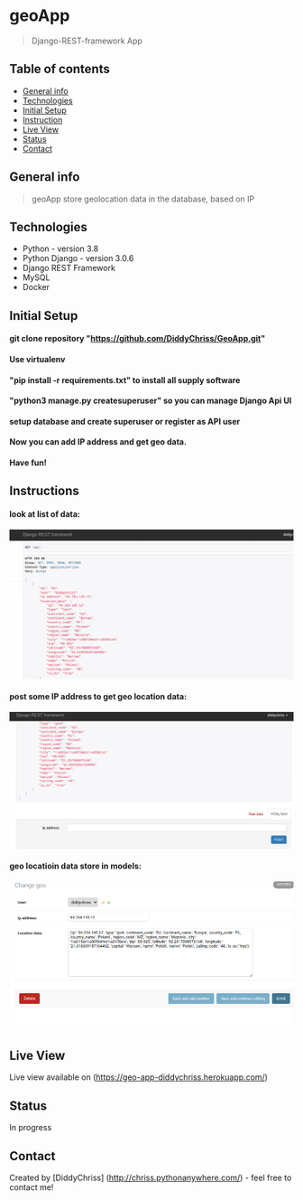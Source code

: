 # geoApp
> Django-REST-framework App 
## Table of contents
* [General info](#general-info)
* [Technologies](#technologies)
* [Initial Setup](#initial-setup)  
* [Instruction](#instructions)
* [Live View](#live-view)
* [Status](#status)
* [Contact](#contact)

## General info
> geoApp store geolocation data in the database, based on IP

## Technologies
* Python - version 3.8
* Python Django - version 3.0.6
* Django REST Framework
* MySQL
* Docker

## Initial Setup
#### git clone repository "https://github.com/DiddyChriss/GeoApp.git"
#### Use virtualenv
#### "pip install -r requirements.txt" to install all supply software
#### "python3 manage.py createsuperuser" so you can manage Django Api UI
#### setup database and create superuser or register as API user
#### Now you can add IP address and get geo data.
#### Have fun!

## Instructions
#### look at list of data:
![Geo](READMEimg/list.png)
#### post some IP address to get geo location data:
![Geo](READMEimg/post.png)
#### geo locatioin data store in models:
![Geo](READMEimg/admindata.png)

## Live View
Live view available on (https://geo-app-diddychriss.herokuapp.com/) 

## Status
In progress

## Contact
Created by [DiddyChriss] (http://chriss.pythonanywhere.com/) - feel free to contact me!
